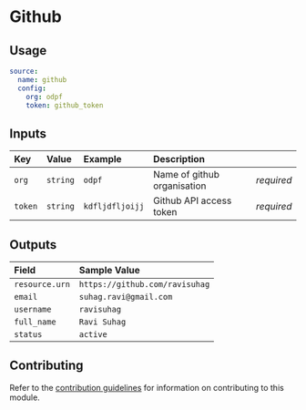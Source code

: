# Github

## Usage

```yaml
source:
  name: github
  config:
    org: odpf
    token: github_token
```

## Inputs

| Key | Value | Example | Description |    |
| :-- | :---- | :------ | :---------- | :- |
| `org` | `string` | `odpf` | Name of github organisation | *required* |
| `token` | `string` | `kdfljdfljoijj` | Github API access token | *required* |

## Outputs

| Field | Sample Value |
| :---- | :---- |
| `resource.urn` | `https://github.com/ravisuhag` |
| `email` | `suhag.ravi@gmail.com` |
| `username` | `ravisuhag` |
| `full_name` | `Ravi Suhag` |
| `status` | `active` |

## Contributing

Refer to the [contribution guidelines](../../../docs/docs/contribute/guide.md#adding-a-new-extractor) for information on contributing to this module.

